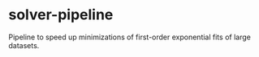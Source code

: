 # solver-pipeline
Pipeline to speed up minimizations of first-order exponential fits of large datasets.
